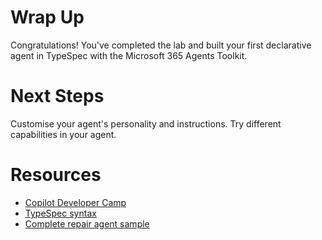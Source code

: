 # Wrap Up

Congratulations! You've completed the lab and built your first declarative agent in TypeSpec with the Microsoft 365 Agents Toolkit. 

# Next Steps

Customise your agent's personality and instructions.
Try different capabilities in your agent.

# Resources

- [Copilot Developer Camp](https://aka.ms/copilotdevcamp)
- [TypeSpec syntax]( https://typespec.io/docs/getting-started/getting-started-rest/01-setup-basic-syntax/)
- [Complete repair agent sample](https://aka.ms/repair-agent)